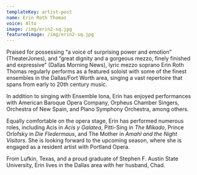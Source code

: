 ```yaml
---
templateKey: artist-post
name: Erin Roth Thomas
voice: Alto
image: /img/erin2-sq.jpg
featuredimage: /img/erin2-sq.jpg
---
```

Praised for possessing “a voice of surprising power and emotion” (TheaterJones), and “great dignity and a gorgeous mezzo, finely finished and expressive” (Dallas Morning News), lyric mezzo soprano Erin Roth Thomas regularly performs as a featured soloist with some of the finest ensembles in the Dallas/Fort Worth area, singing a vast repertoire that spans from early to 20th century music.

In addition to singing with Ensemble Iona, Erin has enjoyed performances with American Baroque Opera Company, Orpheus Chamber Singers, Orchestra of New Spain, and Plano Symphony Orchestra, among others.

Equally comfortable on the opera stage, Erin has performed numerous roles, including Acis in *Acis y Galatea*, Pitti-Sing in *The Mikado*, Prince Orlofsky in *Die Fledermaus*, and The Mother in *Amahl and the Night Visitors*. She is looking forward to the upcoming season, where she is engaged as a resident artist with Portland Opera.

From Lufkin, Texas, and a proud graduate of Stephen F. Austin State University, Erin lives in the Dallas area with her husband, Chad.
